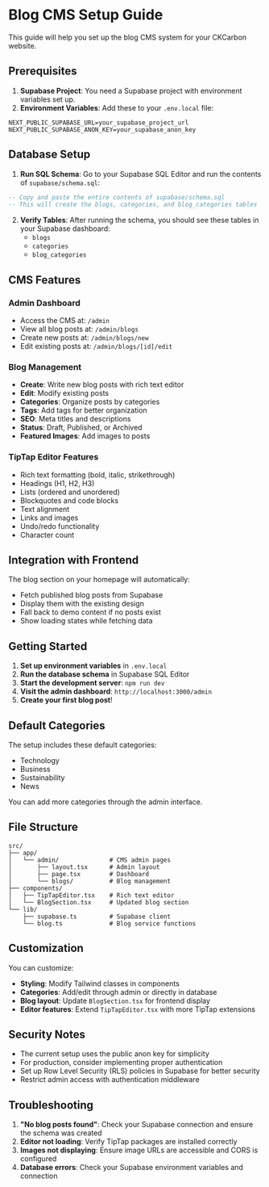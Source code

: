 # Blog CMS Setup Guide

This guide will help you set up the blog CMS system for your CKCarbon website.

## Prerequisites

1. **Supabase Project**: You need a Supabase project with environment variables set up.
2. **Environment Variables**: Add these to your `.env.local` file:

```env
NEXT_PUBLIC_SUPABASE_URL=your_supabase_project_url
NEXT_PUBLIC_SUPABASE_ANON_KEY=your_supabase_anon_key
```

## Database Setup

1. **Run SQL Schema**: Go to your Supabase SQL Editor and run the contents of `supabase/schema.sql`:

```sql
-- Copy and paste the entire contents of supabase/schema.sql
-- This will create the blogs, categories, and blog_categories tables
```

2. **Verify Tables**: After running the schema, you should see these tables in your Supabase dashboard:
   - `blogs`
   - `categories`
   - `blog_categories`

## CMS Features

### Admin Dashboard
- Access the CMS at: `/admin`
- View all blog posts at: `/admin/blogs`
- Create new posts at: `/admin/blogs/new`
- Edit existing posts at: `/admin/blogs/[id]/edit`

### Blog Management
- **Create**: Write new blog posts with rich text editor
- **Edit**: Modify existing posts
- **Categories**: Organize posts by categories
- **Tags**: Add tags for better organization
- **SEO**: Meta titles and descriptions
- **Status**: Draft, Published, or Archived
- **Featured Images**: Add images to posts

### TipTap Editor Features
- Rich text formatting (bold, italic, strikethrough)
- Headings (H1, H2, H3)
- Lists (ordered and unordered)
- Blockquotes and code blocks
- Text alignment
- Links and images
- Undo/redo functionality
- Character count

## Integration with Frontend

The blog section on your homepage will automatically:
- Fetch published blog posts from Supabase
- Display them with the existing design
- Fall back to demo content if no posts exist
- Show loading states while fetching data

## Getting Started

1. **Set up environment variables** in `.env.local`
2. **Run the database schema** in Supabase SQL Editor
3. **Start the development server**: `npm run dev`
4. **Visit the admin dashboard**: `http://localhost:3000/admin`
5. **Create your first blog post**!

## Default Categories

The setup includes these default categories:
- Technology
- Business
- Sustainability
- News

You can add more categories through the admin interface.

## File Structure

```
src/
├── app/
│   └── admin/              # CMS admin pages
│       ├── layout.tsx      # Admin layout
│       ├── page.tsx        # Dashboard
│       └── blogs/          # Blog management
├── components/
│   ├── TipTapEditor.tsx    # Rich text editor
│   └── BlogSection.tsx     # Updated blog section
└── lib/
    ├── supabase.ts         # Supabase client
    └── blog.ts             # Blog service functions
```

## Customization

You can customize:
- **Styling**: Modify Tailwind classes in components
- **Categories**: Add/edit through admin or directly in database
- **Blog layout**: Update `BlogSection.tsx` for frontend display
- **Editor features**: Extend `TipTapEditor.tsx` with more TipTap extensions

## Security Notes

- The current setup uses the public anon key for simplicity
- For production, consider implementing proper authentication
- Set up Row Level Security (RLS) policies in Supabase for better security
- Restrict admin access with authentication middleware

## Troubleshooting

1. **"No blog posts found"**: Check your Supabase connection and ensure the schema was created
2. **Editor not loading**: Verify TipTap packages are installed correctly
3. **Images not displaying**: Ensure image URLs are accessible and CORS is configured
4. **Database errors**: Check your Supabase environment variables and connection